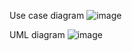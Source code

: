 Use case diagram
![image](https://user-images.githubusercontent.com/93794796/223208770-d8fcd635-3412-408c-b2ff-26d430d1d7f3.png)

UML diagram
![image](https://user-images.githubusercontent.com/93794796/223240528-19514d1f-e881-4fd8-90f6-8063c40fd978.png)
